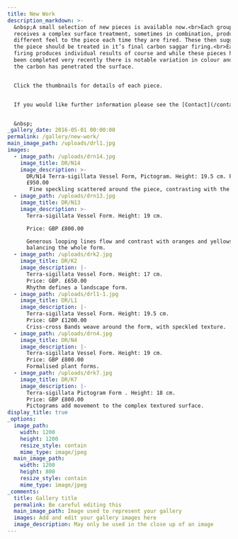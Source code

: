```yaml
---
title: New Work
description_markdown: >-
  &nbsp;A small selection of new pieces is available now.<br>Each group of forms
  receives a complex surface treatment, sometimes in combination, producing a
  different feel to the piece each time they are fired. These then suggest how
  the piece should be treated in it’s final carbon saggar firing.<br>Each carbon
  firing produces individual results of course and while these pieces have all
  been completed very recently there is notable variation in colour and the way
  the carbon has penetrated the surface.


  Click the thumbnails for details of each piece.


  If you would like further information please see the [Contact](/contact) page.


  &nbsp;
_gallery_date: 2016-05-01 00:00:00
permalink: /gallery/new-work/
main_image_path: /uploads/drl1.jpg
images:
  - image_path: /uploads/drn14.jpg
    image_title: DR/N14
    image_description: >-
      DR/N14 Terra-sigillata Vessel Form, Pictogram. Height: 19.5 cm. Price: GBP
      £950.00
       Fine speckling scattered around the piece, contrasting with the orange. Development of the carbon around the lines.
  - image_path: /uploads/drn13.jpg
    image_title: DR/N13
    image_description: >-
      Terra-sigillata Vessel Form. Height: 19 cm. 

      Price: GBP £800.00

      Generous looping lines flow and contrast with oranges and yellows
      balancing the whole form.
  - image_path: /uploads/drk2.jpg
    image_title: DR/K2
    image_description: |-
      Terra-sigillata Vessel Form. Height: 17 cm.
      Price: GBP. £650.00
      Rhythm defines a landscape form.
  - image_path: /uploads/drl1-1.jpg
    image_title: DR/L1
    image_description: |-
      Terra-sigillata Vessel Form. Height: 19.5 cm.
      Price: GBP £1200.00
      Criss-cross Bands weave around the form, with speckled texture.
  - image_path: /uploads/drn4.jpg
    image_title: DR/N4
    image_description: |-
      Terra-sigillata Vessel Form. Height: 19 cm.
      Price: GBP £800.00
      Formalised plant forms.
  - image_path: /uploads/drk7.jpg
    image_title: DR/K7
    image_description: |-
      Terra-sigillata Pictogram Form . Height: 18 cm.  
      Price: GBP £800.00
      Pictograms add movement to the complex textured surface.
display_title: true
_options:
  image_path:
    width: 1200
    height: 1200
    resize_style: contain
    mime_type: image/jpeg
  main_image_path:
    width: 1200
    height: 800
    resize_style: contain
    mime_type: image/jpeg
_comments:
  title: Gallery title
  permalink: Be careful editing this
  main_image_path: Image used to represent your gallery
  images: Add and edit your gallery images here
  image_description: May only be used in the close up of an image
---
```


